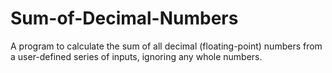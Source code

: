 # Sum-of-Decimal-Numbers
A program to calculate the sum of all decimal (floating-point) numbers from a user-defined series of inputs, ignoring any whole numbers.
